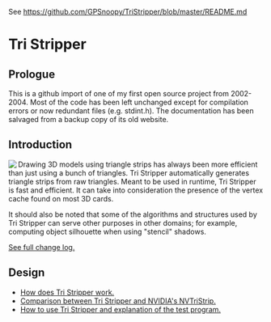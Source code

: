 See https://github.com/GPSnoopy/TriStripper/blob/master/README.md

# Tri Stripper

## Prologue

This is a github import of one of my first open source project from 2002-2004. Most of the code has been left unchanged except for compilation errors or now redundant files (e.g. stdint.h). The documentation has been salvaged from a backup copy of its old website.

## Introduction

<img align="left" src="doc/tristripper.png">Drawing 3D models using triangle strips has always been more efficient than just using a bunch of triangles. Tri Stripper automatically generates triangle strips from raw triangles. Meant to be used in runtime, Tri Stripper is fast and efficient. It can take into consideration the presence of the vertex cache found on most 3D cards.

It should also be noted that some of the algorithms and structures used by Tri Stripper can serve other purposes in other domains; for example, computing object silhouette when using "stencil" shadows.

[See full change log.](doc/ChangeLog.md)

## Design

- [How does Tri Stripper work.](doc/How.md)
- [Comparison between Tri Stripper and NVIDIA's NVTriStrip.](doc/VsNvTriStrip.md)
- [How to use Tri Stripper and explanation of the test program.](doc/Manual.md)